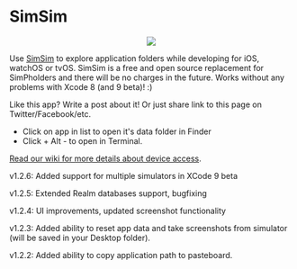 # SimSim

<p align="center">
<img src="https://github.com/dsmelov/simsim/raw/master/simsim.png?raw=true">
</p>

Use [SimSim](https://github.com/dsmelov/simsim/blob/master/Release/SimSim_latest.zip?raw=true) to explore application folders while developing for iOS, watchOS or tvOS. SimSim is a free and open source replacement for SimPholders and there will be no charges in the future.
Works without any problems with Xcode 8 (and 9 beta)! :)

Like this app? Write a post about it! Or just share link to this page on Twitter/Facebook/etc.

- Click on app in list to open it's data folder in Finder
- Click + Alt - to open in Terminal.

[Read our wiki for more details about device access](https://github.com/dsmelov/simsim/wiki/Accessing-app-folders-on-device-using-SimSim).

v1.2.6: Added support for multiple simulators in XCode 9 beta

v1.2.5: Extended Realm databases support, bugfixing

v1.2.4: UI improvements, updated screenshot functionality

v1.2.3: Added ability to reset app data and take screenshots from simulator (will be saved in your Desktop folder).

v1.2.2: Added ability to copy application path to pasteboard.



